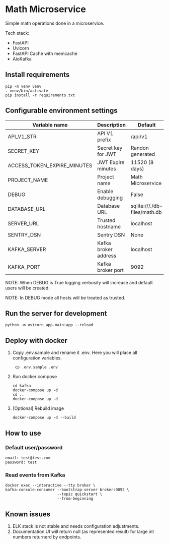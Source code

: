 # Math Microservice

Simple math operations done in a microservice.

Tech stack:

- FastAPI
- Uvicorn
- FastAPI Cache with memcache
- AioKafka

## Install requirements

```shell
pip -m venv venv
. venv/bin/activate
pip install -r requirements.txt
```

## Configurable environment settings

| Variable name               | Description          | Default                      |
|-----------------------------|----------------------|------------------------------|
| API_V1_STR                  | API V1 prefix        | /api/v1                      |
| SECRET_KEY                  | Secret key for JWT   | Randon generated             |
| ACCESS_TOKEN_EXPIRE_MINUTES | JWT Expire minutes   | 11520 (8 days)               |
| PROJECT_NAME                | Project name         | Math Microservice            |
| DEBUG                       | Enable debugging     | False                        |
| DATABASE_URL                | Database URL         | sqlite:///./db-files/math.db |
| SERVER_URL                  | Trusted hostname     | localhost                    |
| SENTRY_DSN                  | Sentry DSN           | None                         |
| KAFKA_SERVER                | Kafka broker address | localhost                    |
| KAFKA_PORT                  | Kafka broker port    | 9092                         |

NOTE: When DEBUG is True logging verbosity will increase and default users will be created.

NOTE: In DEBUG mode all hosts will be treated as trusted.

## Run the server for development

```shell
python -m uvicorn app.main:app --reload
```

## Deploy with docker

1. Copy .env.sample and rename it .env. Here you will place all configuration variables.
   ```shell
    cp .env.sample .env
    ```

2. Run docker compose
   ```shell
   cd kafka
   docker-compose up -d
   cd ..
   docker-compose up -d
   ```

3. [Optional] Rebuild image
    ```shell
   docker-compose up -d --build
    ```

## How to use

### Default user/password

```shell
email: test@test.com
password: test
```

### Read events from Kafka

```shell
docker exec --interactive --tty broker \
kafka-console-consumer --bootstrap-server broker:9092 \
                       --topic quickstart \
                       --from-beginning
```

## Known issues

1. ELK stack is not stable and needs configuration adjustments.
2. Documentation UI will return null (as represented result) for large int numbers returnerd by endpoints.